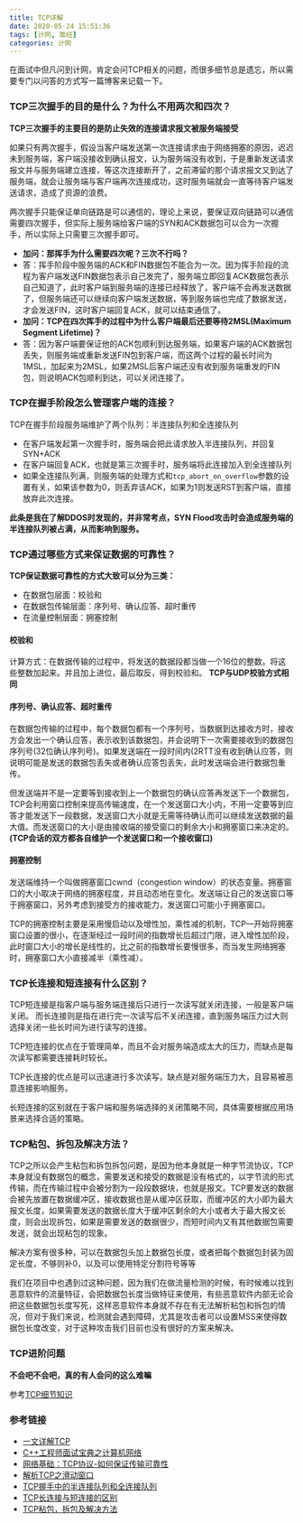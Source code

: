 ```yaml
---
title: TCP详解
date: 2020-05-24 15:51:36
tags: [计网, 面经]
categories: 计网
---
```


在面试中但凡问到计网，肯定会问TCP相关的问题，而很多细节总是遗忘，所以需要专门以问答的方式写一篇博客来记载一下。
<!--more--> 

### TCP三次握手的目的是什么？为什么不用两次和四次？
**TCP三次握手的主要目的是防止失效的连接请求报文被服务端接受**

如果只有两次握手，假设当客户端发送第一次连接请求由于网络拥塞的原因，迟迟未到服务端，客户端没接收到确认报文，认为服务端没有收到，于是重新发送请求报文并与服务端建立连接，等这次连接断开了，之前滞留的那个请求报文又到达了服务端，就会让服务端与客户端再次连接成功，这时服务端就会一直等待客户端发送请求，造成了资源的浪费。

两次握手只能保证单向链路是可以通信的，理论上来说，要保证双向链路可以通信需要四次握手，但实际上服务端给客户端的SYN和ACK数据包可以合为一次握手，所以实际上只需要三次握手即可。

* **加问：那挥手为什么需要四次呢？三次不行吗？**
* 答：挥手阶段中服务端的ACK和FIN数据包不能合为一次。因为挥手阶段的流程为客户端发送FIN数据包表示自己发完了，服务端立即回复ACK数据包表示自己知道了，此时客户端到服务端的连接已经释放了，客户端不会再发送数据了，但服务端还可以继续向客户端发送数据，等到服务端也完成了数据发送，才会发送FIN，这时客户端回复ACK，就可以结束通信了。
* **加问：TCP在四次挥手的过程中为什么客户端最后还要等待2MSL(Maximum Segment Lifetime)？**
* 答：因为客户端要保证他的ACK包顺利到达服务端，如果客户端的ACK数据包丢失，则服务端或重新发送FIN包到客户端，而这两个过程的最长时间为1MSL，加起来为2MSL，如果2MSL后客户端还没有收到服务端重发的FIN包，则说明ACK包顺利到达，可以关闭连接了。

### TCP在握手阶段怎么管理客户端的连接？
TCP在握手阶段服务端维护了两个队列：半连接队列和全连接队列
* 在客户端发起第一次握手时，服务端会把此请求放入半连接队列，并回复SYN+ACK
* 在客户端回复ACK，也就是第三次握手时，服务端将此连接加入到全连接队列
* 如果全连接队列满，则服务端的处理方式和`tcp_abort_on_overflow`参数的设置有关，如果该参数为0，则丢弃该ACK，如果为1则发送RST到客户端，直接放弃此次连接。


**此条是我在了解DDOS时发现的，并非常考点，SYN Flood攻击时会造成服务端的半连接队列被占满，从而影响到服务。**



### TCP通过哪些方式来保证数据的可靠性？
**TCP保证数据可靠性的方式大致可以分为三类：**
* 在数据包层面：校验和
* 在数据包传输层面：序列号、确认应答、超时重传
* 在流量控制层面：拥塞控制

#### 校验和
计算方式：在数据传输的过程中，将发送的数据段都当做一个16位的整数。将这些整数加起来。并且加上进位，最后取反，得到校验和。
**TCP与UDP校验方式相同**

#### 序列号、确认应答、超时重传
在数据包传输的过程中，每个数据包都有一个序列号，当数据到达接收方时，接收方会发出一个确认应答，表示收到该数据包，并会说明下一次需要接收到的数据包序列号(32位确认序列号)。如果发送端在一段时间内(2RTT没有收到确认应答，则说明可能是发送的数据包丢失或者确认应答包丢失，此时发送端会进行数据包重传。

但发送端并不是一定要等到接收到上一个数据包的确认应答再发送下一个数据包，TCP会利用窗口控制来提高传输速度，在一个发送窗口大小内，不用一定要等到应答才能发送下一段数据，发送窗口大小就是无需等待确认而可以继续发送数据的最大值。而发送窗口的大小是由接收端的接受窗口的剩余大小和拥塞窗口来决定的。**(TCP会话的双方都各自维护一个发送窗口和一个接收窗口)**

#### 拥塞控制
发送端维持一个叫做拥塞窗口cwnd（congestion window）的状态变量。拥塞窗口的大小取决于网络的拥塞程度，并且动态地在变化。发送端让自己的发送窗口等于拥塞窗口，另外考虑到接受方的接收能力，发送窗口可能小于拥塞窗口。

TCP的拥塞控制主要是采用慢启动以及增性加，乘性减的机制，TCP一开始将拥塞窗口设置的很小，在逐渐经过一段时间的指数增长后超过门限，进入增性加阶段，此时窗口大小的增长是线性的，比之前的指数增长要慢很多，而当发生网络拥塞时，拥塞窗口大小直接减半（乘性减）。

### TCP长连接和短连接有什么区别？
TCP短连接是指客户端与服务端连接后只进行一次读写就关闭连接，一般是客户端关闭。
而长连接则是指在进行完一次读写后不关闭连接，直到服务端压力过大则选择关闭一些长时间为进行读写的连接。

TCP短连接的优点在于管理简单，而且不会对服务端造成太大的压力，而缺点是每次读写都需要连接耗时较长。

TCP长连接的优点是可以迅速进行多次读写，缺点是对服务端压力大，且容易被恶意连接影响服务。

长短连接的区别就在于客户端和服务端选择的关闭策略不同，具体需要根据应用场景来选择合适的策略。

### TCP粘包、拆包及解决方法？
TCP之所以会产生粘包和拆包拆包问题，是因为他本身就是一种字节流协议，TCP本身就没有数据包的概念，需要发送和接受的数据是没有格式的，以字节流的形式传输，而在传输过程中会被分割为一段段数据块，也就是报文。TCP要发送的数据会被先放置在数据缓冲区，接收数据也是从缓冲区获取，而缓冲区的大小即为最大报文长度，如果需要发送的数据长度大于缓冲区剩余的大小或者大于最大报文长度，则会出现拆包，如果是需要发送的数据很少，而短时间内又有其他数据包需要发送，就会出现粘包的现象。

解决方案有很多种，可以在数据包头加上数据包长度，或者把每个数据包封装为固定长度，不够则补0，以及可以使用特定分割符号等等

我们在项目中也遇到过这种问题，因为我们在做流量检测的时候，有时候难以找到恶意软件的流量特征，会把数据包长度当做特征来使用，有些恶意软件内部无论会把这些数据包长度写死，这样恶意软件本身就不存在有无法解析粘包和拆包的情况，但对于我们来说，检测就会遇到障碍，尤其是攻击者可以设置MSS来使得数据包长度改变，对于这种攻击我们目前也没有很好的方案来解决。


### TCP进阶问题
**不会吧不会吧，真的有人会问的这么难嘛**

参考[TCP细节知识 ](http://blog.sina.com.cn/s/blog_70a933a80101c686.html)


### 参考链接
* [一文详解TCP](https://blog.csdn.net/u013256816/article/details/84001583)
* [C++工程师面试宝典之计算机网络](https://www.nowcoder.com/tutorial/93/e1b14ab2b40a4ef98d9e55830eb48d66)
* [网络基础：TCP协议-如何保证传输可靠性](https://blog.csdn.net/liuchenxia8/article/details/80428157)
* [解析TCP之滑动窗口](https://blog.csdn.net/yao5hed/article/details/81046945)
* [TCP握手中的半连接队列和全连接队列](https://blog.csdn.net/qq_32924343/article/details/80804242)
* [TCP长连接与短连接的区别](https://www.cnblogs.com/chinaops/p/9303041.html)
* [TCP粘包，拆包及解决方法](https://blog.csdn.net/wxy941011/article/details/80428470)




